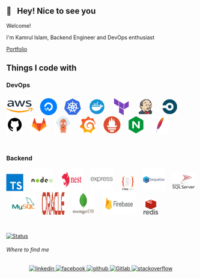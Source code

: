 ## 👋 &nbsp; Hey! Nice to see you

Welcome!

I'm Kamrul Islam, Backend Engineer and DevOps enthusiast 

[//]: # (from <img src="./icons/others/bd-flag-circular.svg" width="12" height="12" /> <b>Bangladesh.</b>)

[//]: # (<a href="https://2kamrul.gitlab.io/" target="_blank">Portfolio</a>  )
 
[Portfolio](https://2kamrul.gitlab.io/)

## Things I code with

### DevOps
<img  src="./icons/devops/aws.svg" alt="Aws" width="70" height="53"/> &nbsp; &nbsp;
<img src="./icons/devops/digitalocean.svg" alt="DigitalOcean" width="45" height="45"/> &nbsp; &nbsp;
<img src="./icons/devops/kubernetes.svg" alt="Kubernetes" width="45" height="45"/> &nbsp; &nbsp;
<img src="./icons/devops/docker.svg" alt="Docker" width="45" height="45"/> &nbsp; &nbsp;
<img src="./icons/devops/terraform.svg" alt="Terraform" width="45" height="45"/> &nbsp; &nbsp;
<img src="./icons/devops/jenkins.svg" alt="Jenkins" width="45" height="45"/> &nbsp; &nbsp;
<img src="./icons/devops/circleci.svg" alt="CircleCI" width="45" height="45"/> &nbsp; &nbsp;
<img src="./icons/devops/github.svg" alt="GitHub" width="45" height="45"/> &nbsp; &nbsp;
<img src="./icons/devops/gitlab.svg" alt="GitLab" width="45" height="45"/> &nbsp; &nbsp;
<img src="./icons/devops/argo-cd.svg" alt="ArgoCD" width="45" height="45"/> &nbsp; &nbsp;
<img src="./icons/devops/grafana.svg" alt="Grafana" width="45" height="45"/> &nbsp; &nbsp;
<img src="./icons/devops/prometheus.svg" alt="Prometheus" width="45" height="45"/> &nbsp; &nbsp;
<img src="./icons/devops/nginx.svg" alt="Nginx" width="45" height="45"/> &nbsp; &nbsp;
<img src="./icons/devops/apache.svg" alt="Apache" width="45" height="45"/> &nbsp; &nbsp;

&nbsp;

### Backend
<img src="./icons/backend/typescript.svg" alt="Typescript" width="45" height="45"/> &nbsp; &nbsp;
<img src="./icons/backend/nodejs_with_title.svg" alt="NodeJS" width="60" height="60"/> &nbsp; &nbsp;
<img src="./icons/backend/nestjs-with-title.svg" alt="NestJS" width="60" height="60"/> &nbsp; &nbsp;
<img  src="./icons/backend/expressjs_long.svg" alt="ExpressJS" width="60" height="60"/> &nbsp; &nbsp;
<img  src="./icons/backend/typeorm-with-title.svg" alt="TypeORM" width="40" height="40"/> &nbsp; &nbsp;
<img  src="./icons/backend/sequelize_with_title.svg" alt="Sequelize" width="60" height="60"/> &nbsp; &nbsp;
<img  src="./icons/backend/sql_server_with_title.svg" alt="MSSQL" width="60" height="50"/> &nbsp; &nbsp;
<img  src="./icons/backend/my_sql_transparent.svg" alt="MySql" width="60" height="60"/> &nbsp; &nbsp;
<img  src="./icons/backend/oracle-db-with-title.svg" alt="OracleDB" width="60" height="60"/> &nbsp; &nbsp;
<img  src="./icons/backend/mongodb_with_title.svg" alt="Mongodb" width="60" height="60"/> &nbsp; &nbsp;
<img src="./icons/backend/firebase_with_title.svg" alt="Firebase" width="90" height="60"/> &nbsp; &nbsp;
<img  src="./icons/backend/redis_with_title.svg" alt="Redis" width="40" height="40"/> &nbsp; &nbsp;

[//]: # (###### Frontend)

[//]: # (<img  src="./icons/frontend/javascript.svg" alt="Javascript" width="40" height="40"/> &nbsp; &nbsp; <img  src="./icons/frontend/react_js.svg" alt="ReactJS" width="45" height="40"/> &nbsp; &nbsp; <img  src="./icons/frontend/material_ui.svg" alt="Material-UI" width="40" height="40"/> &nbsp; &nbsp; <img  src="./icons/frontend/tailwindcss.svg" alt="Tailwind-css" width="50" height="50"/> &nbsp; &nbsp; <img  src="./icons/frontend/ag_grid.png" alt="Ag-Grid" width="50" height="48"/> &nbsp; &nbsp; <img  src="./icons/frontend/redux.svg" alt="Redux" width="43" height="42"/> &nbsp; &nbsp; <img  src="./icons/frontend/chart_js.svg" alt="Chart.js" width="50" height="48"/> &nbsp; &nbsp; <img  src="./icons/frontend/bootstrap.svg" alt="Bootstrap" width="40" height="40"/> &nbsp; &nbsp; <img src="./icons/frontend/html5.svg" alt="hTML5" width="40" height="40"/> &nbsp; &nbsp; <img  src="./icons/frontend/css3.svg" alt="CSS3" width="40" height="40"/>)


[//]: # (###### OTHERS )

[//]: # (<img  src="./icons/others/iis.svg" alt="Microsoft IIS" width="70" height="53"/> &nbsp; &nbsp; <img src="icons/devops/github.svg" alt="Github" width="40" height="60"/>)


<br/>

[//]: # ([![Top Languages]&#40;https://github-readme-stats.vercel.app/api/top-langs/?username=2kamrul&layout=compact&theme=react&#41;]&#40;https://github.com/2kamrul/github-readme-stats&#41;)

[![Status](https://github-readme-streak-stats.herokuapp.com/?user=2kamrul&hide_border=false&theme=react)](https://github.com/2kamrul/github-readme-stats)

[//]: # ([![Activity Graph]&#40;https://github-readme-activity-graph.cyclic.app/graph?username=2kamrul&theme=react&custom_title=Contribution%20Graph&#41;]&#40;https://git.io/praveenscience&#41;)


###### Where to find me
<div align="center">
    <a href="https://linkedin.com/in/3kamrul" target="_blank">
       <img src=https://img.shields.io/badge/linkedin-0072b1.svg?&style=for-the-badge&logo=linkedin&logoColor=white alt=linkedin style="margin-bottom: 5px;" />
    </a>
    <a href="https://www.facebook.com/3kamrul" target="_blank">
        <img src=https://img.shields.io/badge/facebook-3b5998.svg?&style=for-the-badge&logo=facebook&logoColor=white alt=facebook style="margin-bottom: 5px;" />
    </a>
    <a href="https://github.com/2kamrul" target="_blank">
       <img src=https://img.shields.io/badge/github-171515.svg?&style=for-the-badge&logo=github&logoColor=white alt=github style="margin-bottom: 5px;" />
    </a>
      <a href="https://gitlab.com/2kamrul" target="_blank">
         <img src=https://img.shields.io/badge/GitLab-FC6D27.svg?style=for-the-badge&logo=gitlab&logoColor=white alt=Gitlab style="margin-bottom: 5px;" />
    </a>
    <a href="https://stackoverflow.com/users/20355867" target="_blank">
        <img src=https://img.shields.io/badge/stackoverflow-F48024.svg?&style=for-the-badge&logo=stackoverflow&logoColor=white alt=stackoverflow style="margin-bottom: 5px;" />
    </a>
</div> 
<br/>  
<br/>  
